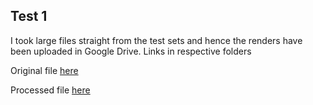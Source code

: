 ## Test 1 

I took large files straight from the test sets and hence the renders have been uploaded in Google Drive. Links in respective folders

Original file [here](https://drive.google.com/file/d/1iQgiKalp-z1XYh4H1zVuJ85OlReLCBgi/view?usp=sharing)

Processed file [here](https://drive.google.com/file/d/1ZKMF4OhP27RAtz1NvVaZ7gGkvKPbTQ6k/view?usp=sharing)
